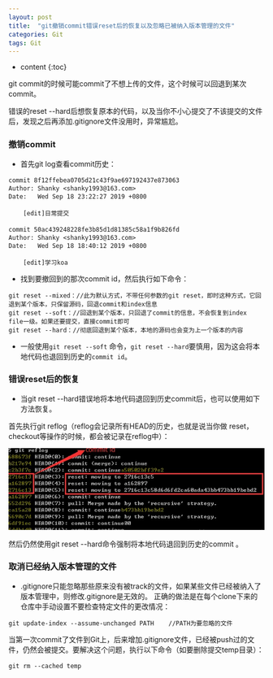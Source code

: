 ```yaml
---
layout: post
title:  "git撤销commit错误reset后的恢复以及忽略已被纳入版本管理的文件"
categories: Git
tags: Git
---
```


* content
{:toc}

git commit的时候可能commit了不想上传的文件，这个时候可以回退到某次commit。

错误的reset --hard后想恢复原本的代码，以及当你不小心提交了不该提交的文件后，发现之后再添加.gitignore文件没用时，异常尴尬。
				          
		   					    
				




### 撤销commit

* 首先git log查看commit历史：

```shell
commit 8f12ffebea0705d21c43f9ae697192437e873063
Author: Shanky <shanky1993@163.com>
Date:   Wed Sep 18 23:22:27 2019 +0800

    [edit]日常提交

commit 50ac439248228fe3b85d1d81385c58a1f9b826fd
Author: Shanky <shanky1993@163.com>
Date:   Wed Sep 18 18:40:12 2019 +0800

    [edit]学习koa
```

* 找到要撤回到的那次commit id，然后执行如下命令：

```shell
git reset --mixed：//此为默认方式，不带任何参数的git reset，即时这种方式，它回退到某个版本，只保留源码，回退commit和index信息
git reset --soft：//回退到某个版本，只回退了commit的信息，不会恢复到index file一级。如果还要提交，直接commit即可
git reset --hard：//彻底回退到某个版本，本地的源码也会变为上一个版本的内容
```

* 一般使用`git reset --soft` 命令，`git reset --hard`要慎用，因为这会将本地代码也退回到历史的`commit id`。

### 错误reset后的恢复

* 当git reset --hard错误地将本地代码退回到历史commit后，也可以使用如下方法恢复。

首先执行git reflog（reflog会记录所有HEAD的历史，也就是说当你做 reset，checkout等操作的时候，都会被记录在reflog中）：

![](/img/img20190919.png) 

然后仍然使用git reset --hard命令强制将本地代码退回到历史的commit 。


### 取消已经纳入版本管理的文件

* .gitignore只能忽略那些原来没有被track的文件，如果某些文件已经被纳入了版本管理中，则修改.gitignore是无效的。 正确的做法是在每个clone下来的仓库中手动设置不要检查特定文件的更改情况：

```shell
git update-index --assume-unchanged PATH    //PATH为要忽略的文件
```

当第一次commit了文件到Git上，后来增加.gitignore文件，已经被push过的文件，仍然会被提交。要解决这个问题，执行以下命令（如要删除提交temp目录）：

```shell
git rm --cached temp
```  


   













